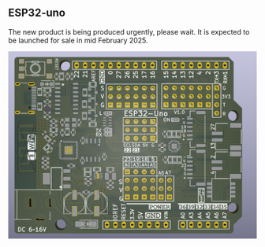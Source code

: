 ## ESP32-uno

The new product is being produced urgently, please wait. It is expected to be launched for sale in mid February 2025.

![esp32-uno](picture/esp32-uno.png)